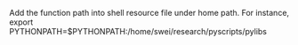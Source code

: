 Add the function path into shell resource file under home path.
For instance,
export PYTHONPATH=$PYTHONPATH:/home/swei/research/pyscripts/pylibs
